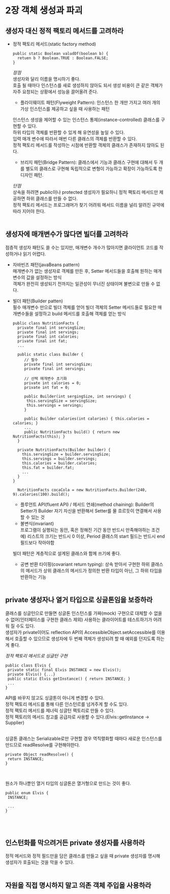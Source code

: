# 2장 객체 생성과 파괴

## 생성자 대신 정적 팩토리 메서드를 고려하라
* 정적 팩토리 메서드(static factory method)

  ```
  public static Boolean valudOf(boolean b) {
    retuen b ? Boolean.TRUE : Boolean.FALSE;
  }
  ```
  <i>잠점</i>
  </br>
  생성자와 달리 이름을 명시하기 좋다.</br>
  호출 될 때마다 인스턴스를 새로 생성하지 않아도 되서 생성 비용이 큰 같은 객체가 자주 요청되는 상황에서 성능을 끌어올려 준다.</br>
  * 플라이웨이트 패턴(Flyweight Pattern): 인스턴스 한 개만 가지고 여러 개의 가상 인스턴스를 제공하고 싶을 때 사용하는 패턴</br>
  
  인스턴스 생성을 제어할 수 있는 인스턴스 통제(instance-controlled) 클래스를 구현할 수 있다.</br>
  하위 타입의 객체를 반환할 수 있게 해 유연성을 높일 수 있다.</br>
  입력 매개 변수에 따라서 매번 다른 클래스의 객체를 반환할 수 있다.</br>
  정적 팩토리 메서드를 작성하는 시점에 반환할 객체의 클래스가 존재하지 않아도 된다.</br>
  * 브리지 패턴(Bridge Pattern): 클래스에서 기능과 클래스 구현에 대해서 두 개를 별도의 클래스로 구현해 독립적으로 변형이 가능하고 확장이 가능하도록 한 디자인 패턴.</br>
  
  <i>단점</i>
  </br>
  상속을 하려면 public이나 protected 생성자가 필요하니 정적 팩토리 메서드만 제공하면 하위 클래스를 만들 수 없다.</br>
  정적 팩토리 메서드는 프로그래머가 찾기 어려워 메서드 이름을 널리 알려진 규약에 따라 지어야 한다.
</br></br>

## 생성자에 매개변수가 많다면 빌더를 고려하라
점층적 생성자 패턴도 쓸 수는 있지만, 매개변수 개수가 많아지면 클라이언트 코드를 작성하거나 읽기 어렵다.</br>
* 자바빈즈 패턴(javaBeans pattern)</br>
  매개변수가 없는 생성자로 객체를 만든 후, Setter 메서드들을 호출해 원하는 매개변수의 값을 설정하는 방식</br>
  객체가 완전히 생성되기 전까지는 일관성이 무너진 상태이며 불변으로 만들 수 없다.</br>
* 빌더 패턴(Builder patten)</br>
  필수 매개변수 만으로 빌더 객체를 얻어 빌더 객체의 Setter 메서드들로 필요한 매개변수들을 설정하고 build 메서드를 호출해 객체를 얻는 방식</br>
  
  ```
  public class NutritionFacts {
    private final int servingSize;
    private final int servings;
    private final int calories;
    private final int fat;
    ...
    
    public static class Builder {
       // 필수
       private final int servingSize;
       private final int servings;
       
       // 선택 매개변수 초기화
       private int calories = 0;
       private int fat = 0;
       
       public Builder(int sergingSize, int servings) {
        this.servingSize = servingSize;
        this.servings = servings;
       }
       
       public Builder calories(int calories) { this.calories = calories; }
       ...
       public NutritionFacts build() { return new NutritionFacts(this); }
    }
    
    private NutritionFacts(Builder builder) {
      this.servingSize = builder.servingSize;
      this.servings = builder.servings;
      this.calories = builder.calories;
      this.fat = builder.fat;
      ...
    }
  }
  ```
  
  ```
    NutritionFacts cocaCola = new NutritionFacts.Builder(240, 9).calories(100).build();
  ```
  
    * 플루언트 API(fluent API) / 메서드 연쇄(method chaining): Builder의 Setter가 Builder 자기 자신을 반환해서 Setter를 물 흐르듯이 연결해서 사용할 수 있는 것</br>
    * 불변식(invariant)</br>
      프로그램이 실행되는 동안, 혹은 정해진 기간 동안 반드시 만족해야하는 조건</br>
      예) 리스트의 크기는 반드시 0 이상, Period 클래스의 start 필드는 반드시 end 필드보다 작아야함</br>
  
  빌더 패턴은 계층적으로 설계된 클래스와 함께 쓰기에 좋다.</br>
    * 공변 반환 타이핑(covariant return typing): 상속 받아서 구현한 하위 클래스의 메서드가 상위 클래스의 메서드가 정의한 반환 타입이 아닌, 그 하위 타입을 반환하는 기능
 </br></br>
 
 ## private 생성자나 열거 타입으로 싱글톤임을 보증하라
 클래스를 싱글턴으로 만들면 싱글톤 인스턴스를 가짜(mock) 구현으로 대체할 수 없을 수 없어(인터페이스를 구현한 클래스 제외) 사용하는 클라이어트를 테스트하기가 어려워 질 수도 있다.</br>
 생성자가 private이어도 reflection API의 AccessibleObject.setAccessible를 이용해서 호출할 수 있으므로 생성자에 두 번째 객체가 생성되려 할 때 예외를 던지도록 하는게 좋다.</br>
 
 <i>정적 팩토리 메서드로 싱글턴 구현</i>
 </br>
 ```
 public class Elvis {
  private static final Elvis INSTANCE = new Elvis();
  private Elvis() {...}
  public static Elvis getInstance() { return INSTANCE; }
  ...
 }
 ```
 API를 바꾸지 않고도 싱글톤이 아니게 변경할 수 있다.</br>
 정적 팩토리 메서드를 통해 다른 인스턴르를 넘겨주게 할 수도 있다.</br>
 정적 팩토리 메서드를 제너릭 싱글턴 팩토리로 만들 수 있다.</br>
 정적 팩토리의 메서드 참고를 공급자로 사용할 수 있다.(Elvis::getInstance -> Supplier<Elvis>)</br>
 </br>
 
 싱글톤 클래스는 Serializable로만 구현할 경우 역직렬화할 때마다 새로운 인스턴스를 만드므로 readResolve를 구현해야한다.</br>
 
 ```
 private Object readResolve() {
  return INSTANCE;
 }
 ```
 </br>
 
 원소가 하나뿐인 열거 타입의 싱글톤은 열거형으로 만드는 것이 좋다.</br>
 
 ```
 public enum Elvis {
  INSTANCE;
  
  ...
 }
 ```
 
</br></br>

## 인스턴화를 막으려거든 private 생성자를 사용하라
정적 메서드와 정적 필드만을 담은 클래스를 만들고 싶을 때 private 생성자를 명시해 생성자가 호출되는 것을 막을 수 있다.
</br></br>

## 자원을 직접 명시하지 말고 의존 객체 주입을 사용하라
